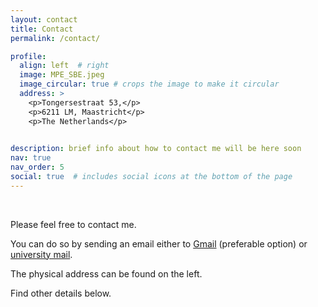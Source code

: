```yaml
---
layout: contact
title: Contact
permalink: /contact/

profile:
  align: left  # right
  image: MPE_SBE.jpeg
  image_circular: true # crops the image to make it circular
  address: >
    <p>Tongersestraat 53,</p>
    <p>6211 LM, Maastricht</p>
    <p>The Netherlands</p>

    
description: brief info about how to contact me will be here soon
nav: true
nav_order: 5
social: true  # includes social icons at the bottom of the page
---
```


<br /> 

Please feel free to contact me. 

You can do so by sending an email either to [Gmail](mailto:e.v.bronnikov@gmail.com) (preferable option) or [university mail](mailto:e.bronnikov@tilburguniversity.edu).

The physical address can be found on the left.

Find other details below.
